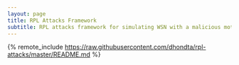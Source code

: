 ```yaml
---
layout: page
title: RPL Attacks Framework
subtitle: RPL attacks framework for simulating WSN with a malicious mote based on Contiki
---
```

{% remote_include https://raw.githubusercontent.com/dhondta/rpl-attacks/master/README.md %}
